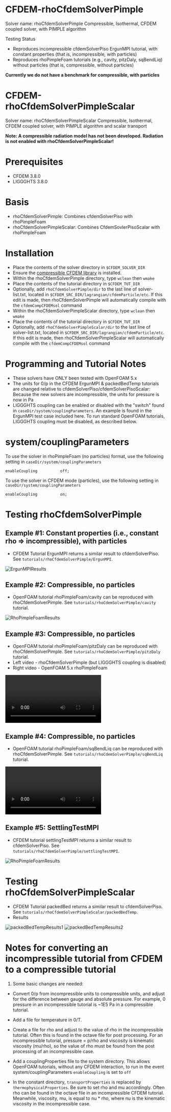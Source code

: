 # CFDEM-rhoCfdemSolverPimple

Solver name: rhoCfdemSolverPimple
Compressible, Isothermal, CFDEM coupled solver, with PIMPLE algorithm

Testing Status
- Reproduces incompressible cfdemSolverPiso ErgunMPI tutorial, with constant properties (that is, incompressible, with particles)
- Reproduces rhoPimpleFoam tutorials (e.g., cavity, pitzDaly, sqBendLiq) without particles (that is, compressible, without particles)

**Currently we do not have a benchmark for compressible, with particles**

# CFDEM-rhoCfdemSolverPimpleScalar

Solver name: rhoCfdemSolverPimpleScalar
Compressible, Isothermal, CFDEM coupled solver, with PIMPLE algorithm and scalar transport

**Note: A compressible radiation model has not been developed. Radiation is not enabled with rhoCfdemSolverPimpleScalar!**

# Prerequisites
- CFDEM 3.8.0
- LIGGGHTS 3.8.0

# Basis
- rhoCfdemSolverPimple: Combines cfdemSolverPiso with rhoPimpleFoam
- rhoCfdemSolverPimpleScalar: Combines CfdemSovlerPisoScalar with rhoPimpleFoam

# Installation
- Place the contents of the solver directory in `$CFDEM_SOLVER_DIR`
- Ensure the [compressible CFDEM library](https://github.com/TonkomoLLC/CFDEM_compressible/tree/master/CFDEM-Compressible_Lagrangian_Library) is installed.
- Within the rhoCfdemSolverPimple directory, type `wclean` then `wmake`
- Place the contents of the tutorial directory in `$CFDEM_TUT_DIR`
- Optionally, add `rhoCfdemSolverPimple/dir` to the last line of solver-list.txt, located in `$CFDEM_SRC_DIR/lagrangian/cfdemParticle/etc`.
If this edit is made, then rhoCfdemSolverPimple will automatically compile with the `cfdemCompCFDEMsol` command
- Within the rhoCfdemSolverPimpleScalar directory, type `wclean` then `wmake`
- Place the contents of the tutorial directory in `$CFDEM_TUT_DIR`
- Optionally, add `rhoCfdemSolverPimpleScalar/dir` to the last line of solver-list.txt, located in `$CFDEM_SRC_DIR/lagrangian/cfdemParticle/etc`.
If this edit is made, then rhoCfdemSolverPimpleScalar will automatically compile with the `cfdemCompCFDEMsol` command


# Programming and Tutorial Notes
- These solvers have ONLY been tested with OpenFOAM 5.x
- The units for 0/p in the CFDEM ErgunMPI & packedBedTemp tutorials are changed relative to cfdemSolverPiso/cfdemSolverPisoScalar:
Because the new solvers are incompressible, the units for pressure is now in Pa
- LIGGGHTS coupling can be enabled or disabled with the "switch" found in `caseDir/system/couplingParameters`. An example is found in the ErgunMPI test case included here. To run standard OpenFOAM tutorials, LIGGGHTS coupling must be disabled, as described below.

# system/couplingParameters
To use the solver in rhoPimpleFoam (no particles) format, use the following setting in `caseDir/system/couplingParameters`

```
enableCoupling          off;
```

To use the solver in CFDEM mode (particles), use the following setting in `caseDir/system/couplingParameters`

```
enableCoupling          on;
```

# Testing rhoCfdemSolverPimple
## Example #1: Constant properties (i.e., constant rho => incompressible), with particles
- CFDEM Tutorial ErgunMPI returns a similar result to cfdemSolverPiso. See `tutorials/rhoCfdemSolverPimple/ErgunMPI`.

![ErgunMPIResults](./rhoCfdemSolverPimple_ErgunTestMPI.png)

## Example #2: Compressible, no particles
- OpenFOAM tutorial rhoPimpleFoam/cavity can be reproduced with rhoCfdemSolverPimple.  See `tutorials/rhoCdemSolverPimple/cavity` tutorial.

![RhoPimpleFoamResults](./CFDEMresultRhoPimpleFoamTutorial.png)

## Example #3: Compressible, no particles
- OpenFOAM tutorial rhoPimpleFoam/pitzDaly can be reproduced with rhoCfdemSolverPimple.  See `tutorials/rhoCdemSolverPimple/pitzDaly` tutorial.
- Left video - rhoCfdemSolverPimple (but LIGGGHTS coupling is disabled)
- Right video - OpenFOAM 5.x rhoPimpleFoam

![](./pitzDalyWithCompressibleCFDEM.m4v)

## Example #4: Compressible, no particles
- OpenFOAM tutorial rhoPimpleFoam/sqBendLiq can be reproduced with rhoCfdemSolverPimple.  See `tutorials/rhoCdemSolverPimple/sqBendLiq` tutorial.

![](./sqBendLiqCompressibleCFDEM.m4v)


## Example #5: SettlingTestMPI
- CFDEM tutorial settlingTestMPI returns a similar result to cfdemSolverPiso.  See `tutorials/rhoCfdemSolverPimple/settlingTestMPI`.

![RhoPimpleFoamResults](./rhoCfdemSolverPimple_settlingTestMPI.png)


# Testing rhoCfdemSolverPimpleScalar
- CFDEM Tutorial packedBed returns a similar result to cfdemSolverPiso. See `tutorials/rhoCfdemSolverPimpleScalar/packedBedTemp`.
- Results

![packedBedTempResults1](./rhoCfdemSolverPimpleScalar_Nusselt.png)
![packedBedTempResults2](./rhoCfdemSolverPimpleScalar_pressureDrop.png)


# Notes for converting an incompressible tutorial from CFDEM to a compressible tutorial

1. Some basic changes are needed:

- Convert 0/p from incompressible units to compressible units, and adjust for the difference between gauge and absolute pressure. For example, 0 pressure in an incompressible tutorial is ~1E5 Pa in a compressible tutorial.

- Add a file for temperature in 0/T.

- Create a file for rho and adjust to the value of rho in the incompressible tutorial. Often this is found in the octave file for post processing. For an incompressible tutorial, pressure = p/rho and viscosity is kinematic viscosity (mu/rho), so the value of rho must be found from the post processing of an incompressible case.

- Add a couplingProperties file to the system directory.  This allows OpenFOAM tutorials, without any CFDEM interaction, to run in the event system/couplingParameters `enableCoupling` is set to `off`

- In the constant directory, `transportProperties` is replaced by `thermophysicalProperties`.  Be sure to set rho and mu accordingly. Often rho can be found in the octave file in an incompressible CFDEM tutorial.  Meanwhile, viscosity, mu, is equal to nu * rho, where nu is the kinematic viscosity in the incompressible case.



